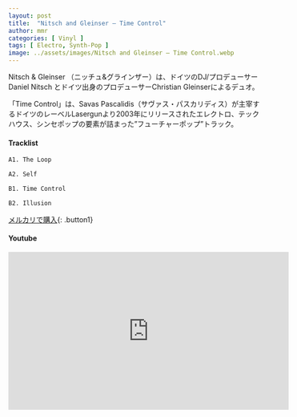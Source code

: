 ```yaml
---
layout: post
title:  "Nitsch and Gleinser – Time Control"
author: mmr
categories: [ Vinyl ]
tags: [ Electro, Synth-Pop ]
image: ../assets/images/Nitsch and Gleinser – Time Control.webp
---
```


Nitsch & Gleinser （ニッチュ&グラインザー）は、ドイツのDJ/プロデューサーDaniel Nitsch とドイツ出身のプロデューサーChristian Gleinserによるデュオ。

「Time Control」は、Savas Pascalidis（サヴァス・パスカリディス）が主宰するドイツのレーベルLasergunより2003年にリリースされたエレクトロ、テックハウス、シンセポップの要素が詰まった”フューチャーポップ”トラック。

#### Tracklist
```md
A1. The Loop

A2. Self

B1. Time Control

B2. Illusion
```

[メルカリで購入](https://jp.mercari.com/item/m53569289716?afid=6142608987){: .button1}

#### Youtube
<iframe width="560" height="315" src="https://www.youtube.com/embed/1nEGF7xg0D4?si=9d-GW-YtLuMiWRah" title="YouTube video player" frameborder="0" allow="accelerometer; autoplay; clipboard-write; encrypted-media; gyroscope; picture-in-picture; web-share" referrerpolicy="strict-origin-when-cross-origin" allowfullscreen></iframe>